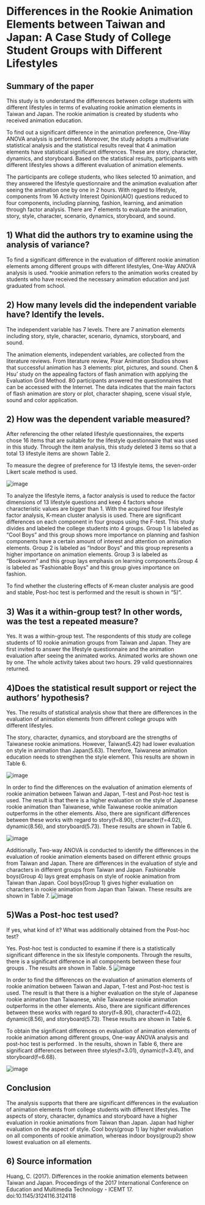 
# Differences in the Rookie Animation Elements between Taiwan and Japan: A Case Study of College Student Groups with Different Lifestyles 


## Summary of the paper
This study is to understand the differences between college students with different lifestyles in terms of evaluating rookie animation elements in Taiwan and Japan. 
The rookie animation is created by students who received animation education.

To find out a significant difference in the animation preference, One-Way ANOVA analysis is performed. Moreover, the study adopts a multivariate statistical analysis and the statistical results reveal that 4 animation elements have statistical significant differences. These are story, character, dynamics, and storyboard. Based on the statistical results, participants with different lifestyles shows a different evaluation of animation elements.

The participants are college students, who likes selected 10 animation, and they answered the lifestyle questionnaire and the animation evaluation after seeing the animation one by one in 2 hours. With regard to lifestyle, components from 16 Activity Interest Opinion(AIO) questions reduced to four components, including planning, fashion, learning, and animation through factor analysis. There are 7 elements to evaluate the animation, story, style, character, scenario, dynamics, storyboard, and sound. 

## 1) What did the authors try to examine using the analysis of variance?
To find a significant difference in the evaluation of different rookie animation elements among different groups with different lifestyles, One-Way ANOVA analysis is used. 
*rookie animation refers to the animation works created by students who have received the necessary animation education and just graduated from school. 

## 2) How many levels did the independent variable have? Identify the levels.
The independent variable has 7 levels. There are 7 animation elements including story, style, character, scenario, dynamics, storyboard, and sound. 

The animation elements, independent variables, are collected from the literature reviews. From literature review, Pixar Animation Studios shows that successful animation has 3 elements: plot, pictures, and sound. Chen & Hsu’ study on the appealing factors of flash animation with applying the Evaluation Grid Method. 80 participants answered the questionnaires that can be accessed with the Internet. The data indicates that the main factors of flash animation are story or plot, character shaping, scene visual style, sound and color application.


## 2) How was the dependent variable measured?
After referencing the other related lifestyle questionnaires, the experts chose 16 items that are suitable for the lifestyle questionnaire that was used in this study. Through the item analysis, this study deleted 3 items so that a total 13 lifestyle items are shown Table 2. 

To measure the degree of preference for 13 lifestyle items, the seven-order Likert scale method is used.

![image](https://user-images.githubusercontent.com/89971178/133129999-954b556e-e3af-4f3e-ab6a-c7b2305c371d.png)




To analyze the lifestyle items, a factor analysis is used to reduce the factor dimensions of 13 lifestyle questions and keep 4 factors whose characteristic values are bigger than 1. With the acquired four lifestyle factor analysis, K-mean cluster analysis is used. There are significant differences on each component in four groups using the F-test. This study divides and labeled the college students into 4 groups. Group 1 is labeled as “Cool Boys” and this group shows more importance on planning and fashion components have a certain amount of interest and attention on animation elements. Group 2 is labeled as “Indoor Boys” and this group represents a higher importance on animation elements. Group 3 is labeled as “Bookworm” and this group lays emphasis on learning components.Group 4 is labeled as “Fashionable Boys” and this group gives importance on fashion. 

To find whether the clustering effects of K-mean cluster analysis are good and stable, Post-hoc test is performed and the result is shown in “5)”.



## 3) Was it a within-group test? In other words, was the test a repeated measure?
Yes. It was a within-group test. The respondents of this study are college students of 10 rookie animation groups from Taiwan and Japan. They are first invited to answer the lifestyle questionnaire and the animation evaluation after seeing the animated works. Animated works are shown one by one. The whole activity takes about two hours. 29 valid questionnaires returned. 

## 4)Does the statistical result support or reject the authors’ hypothesis?

Yes. The results of statistical analysis show that there are differences in the evaluation of animation elements from different college groups with different lifestyles. 

The story, character, dynamics, and storyboard are the strengths of Taiwanese rookie animations. However, Taiwan(5.42) had lower evaluation on style in animation than Japan(5.63). Therefore, Taiwanese animation education needs to strengthen the style element. This results are shown in Table 6.

![image](https://user-images.githubusercontent.com/89971178/133130036-4353cfd5-677f-4f76-a0d3-5c469a190b10.png)


In order to find the differences on the evaluation of animation elements of rookie animation between Taiwan and Japan, T-test and Post-hoc test is used. The result is that there is a higher evaluation on the style of Japanese rookie animation than Taiwanese, while Taiwanese rookie animation outperforms in the other elements. Also, there are significant differences between these works with regard to story(f=8.90), character(f=4.02), dynamic(8.56), and storyboard(5.73). These results are shown in Table 6.

![image](https://user-images.githubusercontent.com/89971178/133130101-e36ee68c-33e4-40e6-ba27-c9a1a9d0d351.png)

Additionally, Two-way ANOVA is conducted to identify the differences in the evaluation of rookie animation elements based on different ethnic groups from Taiwan and Japan. There are differences in the evaluation of style and characters in different groups from Taiwan and Japan. Fashionable boys(Group 4) lays great emphasis on style of rookie animation from Taiwan than Japan. Cool boys(Group 1) gives higher evaluation on characters in rookie animation from Japan than Taiwan. These results are shown in Table 7.
![image](https://user-images.githubusercontent.com/89971178/133130146-59d6ac17-77e3-42c9-a3db-1d45d4f7fec2.png)


## 5)Was a Post-hoc test used?
If yes, what kind of it? What was additionally obtained from the Post-hoc test?

Yes. Post-hoc test is conducted to examine if there is a statistically significant difference in the six lifestyle components. Through the results, there is a significant difference in all components between these four groups . The results are shown in Table. 5
![image](https://user-images.githubusercontent.com/89971178/133130169-70dc55bf-b922-4fa3-b28c-4003601e8063.png)

In order to find the differences on the evaluation of animation elements of rookie animation between Taiwan and Japan, T-test and Post-hoc test is used. The result is that there is a higher evaluation on the style of Japanese rookie animation than Taiwanese, while Taiwanese rookie animation outperforms in the other elements. Also, there are significant differences between these works with regard to story(f=8.90), character(f=4.02), dynamic(8.56), and storyboard(5.73). These results are shown in Table 6.

To obtain the significant differences on evaluation of animation elements of rookie animation among different groups, One-way ANOVA analysis and post-hoc test is performed . In the results, shown in Table 6, there are significant differences between three styles(f=3.01), dynamic(f=3.41), and storyboard(f=6.68). 



![image](https://user-images.githubusercontent.com/89971178/133130207-b9a67d26-16bb-41d0-b808-67cb2fa4d8e8.png)




## Conclusion

The analysis supports that there are significant differences in the evaluation of animation elements from college students with different lifestyles. The aspects of story, character, dynamics and storyboard have a higher evaluation in rookie animations from Taiwan than Japan. Japan had higher evaluation on the aspect of style. Cool boys(group 1) lay higher evaluation on all components of rookie animation, whereas indoor boys(group2) show lowest evaluation on all elements. 

## 6) Source information
Huang, C. (2017). Differences in the rookie animation elements between Taiwan and Japan. Proceedings of the 2017 International Conference on Education and Multimedia Technology - ICEMT 17. doi:10.1145/3124116.3124118



